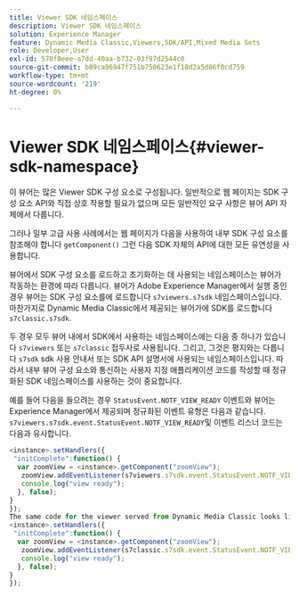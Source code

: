 ```yaml
---
title: Viewer SDK 네임스페이스
description: Viewer SDK 네임스페이스
solution: Experience Manager
feature: Dynamic Media Classic,Viewers,SDK/API,Mixed Media Sets
role: Developer,User
exl-id: 570f8eee-a7dd-40aa-b732-03f97d2544c0
source-git-commit: b89ca96947f751b750623e1f18d2a5d86f0cd759
workflow-type: tm+mt
source-wordcount: '219'
ht-degree: 0%

---
```


# Viewer SDK 네임스페이스{#viewer-sdk-namespace}

이 뷰어는 많은 Viewer SDK 구성 요소로 구성됩니다. 일반적으로 웹 페이지는 SDK 구성 요소 API와 직접 상호 작용할 필요가 없으며 모든 일반적인 요구 사항은 뷰어 API 자체에서 다룹니다.

그러나 일부 고급 사용 사례에서는 웹 페이지가 다음을 사용하여 내부 SDK 구성 요소를 참조해야 합니다 `getComponent()` 그런 다음 SDK 자체의 API에 대한 모든 유연성을 사용합니다.

뷰어에서 SDK 구성 요소를 로드하고 초기화하는 데 사용되는 네임스페이스는 뷰어가 작동하는 환경에 따라 다릅니다. 뷰어가 Adobe Experience Manager에서 실행 중인 경우 뷰어는 SDK 구성 요소를에 로드합니다 `s7viewers.s7sdk` 네임스페이스입니다. 마찬가지로 Dynamic Media Classic에서 제공되는 뷰어가에 SDK를 로드합니다 `s7classic.s7sdk`.

두 경우 모두 뷰어 내에서 SDK에서 사용하는 네임스페이스에는 다음 중 하나가 있습니다 `s7viewers` 또는 `s7classic` 접두사로 사용됩니다. 그리고, 그것은 평지와는 다릅니다 `s7sdk` sdk 사용 안내서 또는 SDK API 설명서에 사용되는 네임스페이스입니다. 따라서 내부 뷰어 구성 요소와 통신하는 사용자 지정 애플리케이션 코드를 작성할 때 정규화된 SDK 네임스페이스를 사용하는 것이 중요합니다.

예를 들어 다음을 들으려는 경우 `StatusEvent.NOTF_VIEW_READY` 이벤트와 뷰어는 Experience Manager에서 제공되며 정규화된 이벤트 유형은 다음과 같습니다. `s7viewers.s7sdk.event.StatusEvent.NOTF_VIEW_READY`및 이벤트 리스너 코드는 다음과 유사합니다.

```javascript {.line-numbers}
<instance>.setHandlers({ 
 "initComplete":function() { 
  var zoomView = <instance>.getComponent("zoomView"); 
   zoomView.addEventListener(s7viewers.s7sdk.event.StatusEvent.NOTF_VIEW_READY, function(e) { 
   console.log("view ready"); 
  }, false); 
} 
}); 
The same code for the viewer served from Dynamic Media Classic looks like the following: 
<instance>.setHandlers({ 
 "initComplete":function() { 
  var zoomView = <instance>.getComponent("zoomView"); 
   zoomView.addEventListener(s7classic.s7sdk.event.StatusEvent.NOTF_VIEW_READY, function(e) { 
   console.log("view ready"); 
  }, false); 
} 
});
```
